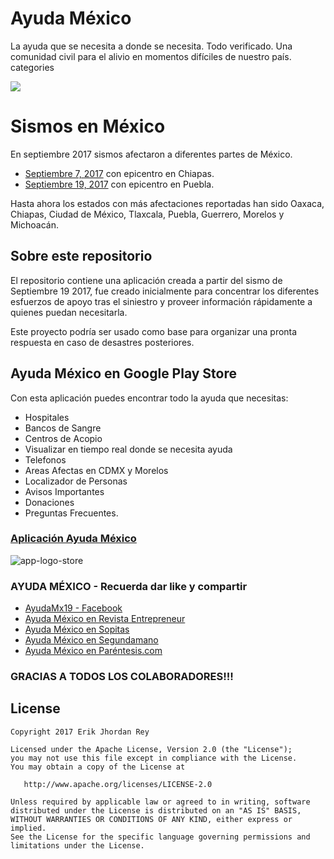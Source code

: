 # Ayuda México

La ayuda que se necesita a donde se necesita. Todo verificado. Una comunidad civil para el alivio en momentos difíciles de nuestro país.
categories


![](./art/ayudam.png)

# Sismos en México

En septiembre 2017 sismos afectaron a diferentes partes de México.

* [Septiembre 7, 2017](https://es.wikipedia.org/wiki/Terremoto_del_sureste_de_M%C3%A9xico_de_2017) con epicentro en Chiapas.
* [Septiembre 19, 2017](https://es.wikipedia.org/wiki/Terremoto_de_Puebla_de_2017) con epicentro en Puebla.

Hasta ahora los estados con más afectaciones reportadas han sido Oaxaca,
Chiapas, Ciudad de México, Tlaxcala, Puebla, Guerrero, Morelos y Michoacán.

## Sobre este repositorio

El repositorio contiene una aplicación creada a partir del sismo de Septiembre 19
2017, fue creado inicialmente para concentrar los diferentes esfuerzos de apoyo
tras el siniestro y proveer información rápidamente a quienes puedan
necesitarla.

Este proyecto podría ser usado como base para organizar una pronta respuesta en
caso de desastres posteriores.

## Ayuda México en Google Play Store

Con esta aplicación puedes encontrar todo la ayuda que necesitas:

* Hospitales
* Bancos de Sangre
* Centros de Acopio
* Visualizar en tiempo real donde se necesita ayuda
* Telefonos
* Areas Afectas en CDMX y Morelos
* Localizador de Personas 
* Avisos Importantes
* Donaciones
* Preguntas Frecuentes.

### [Aplicación Ayuda México](https://play.google.com/store/apps/details?id=io.github.erikcaffrey.ayudamexico)

![app-logo-store](https://lh3.googleusercontent.com/FigSnWqg61t1yoz4VOV9vy1GHwwebRB5f5sx6VOBxEMGqiieKzYG4NElhMmV9RDQTD4=w180-rw)


### AYUDA MÉXICO - Recuerda dar like y compartir 

* [AyudaMx19 - Facebook](https://www.facebook.com/pg/AyudaMX19)
* [Ayuda México en Revista Entrepreneur](https://www.entrepreneur.com/article/305964)
* [Ayuda México en Sopitas](http://www.sopitas.com/796854-ayuda-mexico-app/)
* [Ayuda México en Segundamano](https://www.segundamano.mx/sp/landing-fuerza-mexico/?xtor=ES-9075&utm_source=fb&utm_medium=organic&utm_campaign=fb_fuerzamexico)
* [Ayuda México en Paréntesis.com](https://www.youtube.com/watch?v=Ea7-Iroyl-4&list=PL8DYt7DJ6q6j8JKTDUXD3_6UJVnNRBHLO)


### GRACIAS A TODOS LOS COLABORADORES!!!


License
-------

    Copyright 2017 Erik Jhordan Rey

    Licensed under the Apache License, Version 2.0 (the "License");
    you may not use this file except in compliance with the License.
    You may obtain a copy of the License at

       http://www.apache.org/licenses/LICENSE-2.0

    Unless required by applicable law or agreed to in writing, software
    distributed under the License is distributed on an "AS IS" BASIS,
    WITHOUT WARRANTIES OR CONDITIONS OF ANY KIND, either express or implied.
    See the License for the specific language governing permissions and
    limitations under the License.
